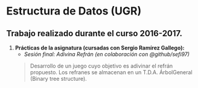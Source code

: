 # Estructura de Datos (UGR)
## Trabajo realizado durante el curso 2016-2017.

1. **Prácticas de la asignatura (cursadas con Sergio Ramírez Gallego):**
    * *Sesión final: Adivina Refrán (en colaboración con @github/sefi97)*
     > Desarrollo de un juego cuyo objetivo es adivinar el refrán propuesto.
     > Los refranes se almacenan en un T.D.A. ÁrbolGeneral (Binary tree structure).
